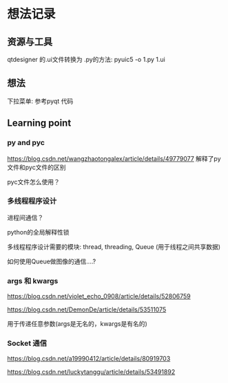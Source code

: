 # 想法记录

## 资源与工具

qtdesigner 的.ui文件转换为 .py的方法: pyuic5 -o 1.py 1.ui 

 

## 想法

下拉菜单: 参考pyqt 代码





## Learning point

### py and pyc

https://blog.csdn.net/wangzhaotongalex/article/details/49779077 解释了py文件和pyc文件的区别

pyc文件怎么使用？



### 多线程程序设计

进程间通信？

python的全局解释性锁

多线程程序设计需要的模块: thread, threading, Queue (用于线程之间共享数据)

如何使用Queue做图像的通信....?

### args 和 kwargs

https://blog.csdn.net/violet_echo_0908/article/details/52806759

https://blog.csdn.net/DemonDe/article/details/53511075

用于传递任意参数(args是无名的，kwargs是有名的)



### Socket 通信

https://blog.csdn.net/a19990412/article/details/80919703

https://blog.csdn.net/luckytanggu/article/details/53491892

